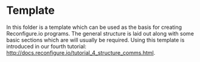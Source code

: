 # Template
In this folder is a template which can be used as the basis for creating Reconfigure.io programs. The general structure is laid out along with some basic sections which are will usually be required. Using this template is introduced in our fourth tutorial: http://docs.reconfigure.io/tutorial_4_structure_comms.html.
